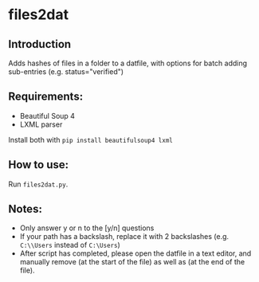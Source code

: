 # files2dat

## Introduction
Adds hashes of files in a folder to a datfile, with options for batch adding sub-entries (e.g. status="verified")

## Requirements:
- Beautiful Soup 4
- LXML parser

Install both with `pip install beautifulsoup4 lxml`

## How to use:
Run `files2dat.py`.

## Notes:
- Only answer y or n to the [y/n] questions
- If your path has a backslash, replace it with 2 backslashes (e.g. `C:\\Users` instead of `C:\Users`)
- After script has completed, please open the datfile in a text editor, and manually remove <html> (at the start of the file) as well as </html> (at the end of the file).

